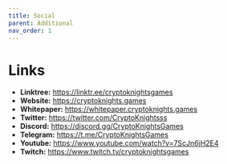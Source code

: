 ```yaml
---
title: Social
parent: Additional
nav_order: 1
---
```


# Links

* **Linktree:** https://linktr.ee/cryptoknightsgames
* **Website:** https://cryptoknights.games
* **Whitepaper:** https://whitepaper.cryptoknights.games
* **Twitter:** https://twitter.com/CryptoKnightsss
* **Discord:** https://discord.gg/CryptoKnightsGames
* **Telegram:** https://t.me/CryptoKnightsGames
* **Youtube:** https://www.youtube.com/watch?v=7ScJn6jH2E4
* **Twitch:** https://www.twitch.tv/cryptoknightsgames

